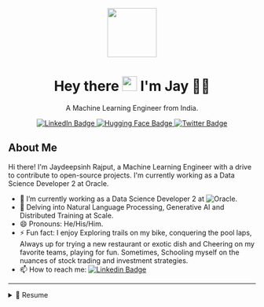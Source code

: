<div id="header" align="center">
  <img src="https://media.giphy.com/media/I5yDbS2KVPQZVGu6fB/giphy.gif" width="100"/>
  <h1 align='center'>
  Hey there <img src="https://media.giphy.com/media/hvRJCLFzcasrR4ia7z/giphy.gif" width="30"/> I'm Jay 👨‍💻
  </h1>

  <p align='center'>
    A Machine Learning Engineer from India.
  </p>
  <div id="badges">
    <a href="https://www.linkedin.com/in/jaydeepsinh-rajput/">
      <img src="https://img.shields.io/badge/LinkedIn-blue?style=for-the-badge&logo=linkedin&logoColor=white" alt="LinkedIn Badge"/>
    </a>
    <a href="https://huggingface.co/Jay-Rajput">
      <img src="https://img.shields.io/badge/Hugging Face-yellow?style=for-the-badge&logo=huggingface&logoColor=white" alt="Hugging Face Badge"/>
    </a>
    <a href="https://twitter.com/__Jay_Singh__">
      <img src="https://img.shields.io/badge/Twitter-blue?style=for-the-badge&logo=twitter&logoColor=white" alt="Twitter Badge"/>
    </a>
  </div>
</div>

## About Me

Hi there! I'm Jaydeepsinh Rajput, a Machine Learning Engineer with a drive to contribute to open-source projects. I'm currently working as a Data Science Developer 2 at Oracle.

- 🔭 I’m currently working as a Data Science Developer 2 at ![Oracle](https://img.shields.io/badge/Oracle-F80000?style=flat-square&logo=oracle&logoColor=black).
- 🌱 Delving into Natural Language Processing, Generative AI and Distributed Training at Scale.
- 😄 Pronouns: He/His/Him.
- ⚡ Fun fact: I enjoy Exploring trails on my bike, conquering the pool laps, Always up for trying a new restaurant or exotic dish and Cheering on my favorite teams, playing for fun. Sometimes, Schooling myself on the nuances of stock trading and investment strategies.
- 📫 How to reach me: [![Linkedin Badge](https://img.shields.io/badge/LinkedIn-0077B5?style=flat&logo=linkedin&logoColor=white)](https://www.linkedin.com/in/jaydeepsinh-rajput/)

---

<details>
  <summary>📃 Resume</summary>


---
## Skills

* **Programming Languages**

<img align="" src="https://img.shields.io/badge/Python-3776AB?logo=python&logoColor=white" />
<img align="" src="https://img.shields.io/badge/C++-00599C?logo=c%2B%2B&logoColor=white" />

* **Machine Learning Frameworks**

<img align="" src="https://img.shields.io/badge/PyTorch-EE4C2C?style=for-the-badge&logo=pytorch&logoColor=white" />
<img align="" src="https://img.shields.io/badge/TensorFlow-FF6F00?style=for-the-badge&logo=tensorflow&logoColor=white" />
<img align="" src="https://img.shields.io/badge/Keras-FF0000?style=for-the-badge&logo=keras&logoColor=white" />

* **Cloud Platforms**

* **CI/CD**

* **Web Development**


---
## Experience

<img align="right" src="https://img.shields.io/badge/Oracle-F80000?style=for-the-badge&logo=oracle&logoColor=black" />
<img align="right" src="https://img.shields.io/badge/TypeScript-007ACC?logo=typescript&logoColor=white" />


- 👨‍💻 **Data Science Developer 2**\
📆 October-2021 - moment\
📍 **Oracle** - Bengalore, India


---
## Education

- 📖 **Master of Computer Application**\
📆 2015 - 2019\
📍 **Gujarat Technological University** - Ahmedabad, India

---
## Projects

* [Project 1 Name] ([Link to project]) (describe key features and impact)
* [Project 2 Name] ([Link to project]) (describe key features and impact)
* [Other relevant projects] (briefly summarize)

---
## Awards and Recognition (if applicable)

* [Award name] ([Year]) (mention the awarding body and significance)
* [Other awards and recognition] (briefly summarize)

---
## Get in touch

* Email: [Your Email Address]
* Website/Blog: [Your Website/Blog URL] (if applicable)
* Social Media: [Links to your social media profiles]

</details>
